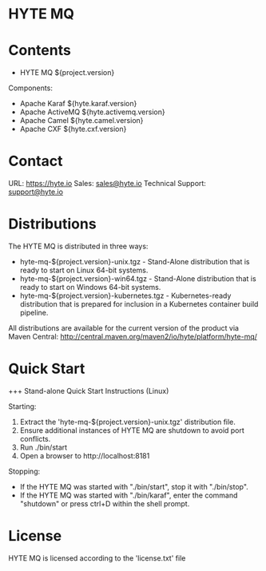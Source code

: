 HYTE MQ
============
 
Contents
========

 * HYTE MQ ${project.version}
 
 Components:
 * Apache Karaf ${hyte.karaf.version}
 * Apache ActiveMQ ${hyte.activemq.version}
 * Apache Camel ${hyte.camel.version}
 * Apache CXF ${hyte.cxf.version}
 
Contact
=======

URL: https://hyte.io
Sales: <sales@hyte.io>
Technical Support: <support@hyte.io>

Distributions
=============

The HYTE MQ is distributed in three ways:

 * hyte-mq-${project.version}-unix.tgz - Stand-Alone distribution that is ready to start on Linux 64-bit systems.
 * hyte-mq-${project.version}-win64.tgz - Stand-Alone distribution that is ready to start on Windows 64-bit systems.
 * hyte-mq-${project.version}-kubernetes.tgz - Kubernetes-ready distribution that is prepared for inclusion in a Kubernetes container build pipeline.

All distributions are available for the current version of the product via Maven Central: http://central.maven.org/maven2/io/hyte/platform/hyte-mq/

Quick Start
===========

+++ Stand-alone Quick Start Instructions (Linux)

 Starting: 

 1. Extract the 'hyte-mq-${project.version}-unix.tgz' distribution file.
 2. Ensure additional instances of HYTE MQ are shutdown to avoid port conflicts.
 3. Run ./bin/start
 4. Open a browser to http://localhost:8181 

 Stopping:

 * If the HYTE MQ was started with "./bin/start", stop it with "./bin/stop".
 * If the HYTE MQ was started with "./bin/karaf", enter the command "shutdown" or press ctrl+D within the shell prompt.

License
====================

HYTE MQ is licensed according to the 'license.txt' file
